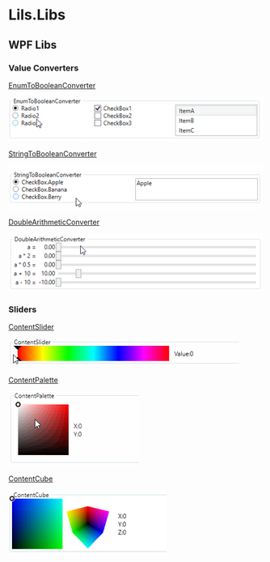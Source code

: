 # Lils.Libs

## WPF Libs

### Value Converters

[EnumToBooleanConverter](Docs\ValueConverters.md#enumtobooleanconverter)

![](.res/md/img/EnumToBooleanConverter.gif)

[StringToBooleanConverter](Docs\ValueConverters.md#StringToBooleanConverter)

![](.res/md/img/StringToBooleanConverter.gif)

[DoubleArithmeticConverter](Docs\ValueConverters.md#DoubleArithmeticConverter)

![](.res/md/img/DoubleArithmeticConverter.gif)

### Sliders

[ContentSlider](Docs\Sliders.md#contentslider)

![](.res/md/img/ContentSlider.gif)

[ContentPalette](Docs\Sliders.md#contentPalette)

![](.res/md/img/ContentPalette.gif)

[ContentCube](Docs\Sliders.md#contentCube)

![](.res/md/img/ContentCube.gif)
